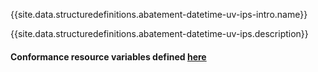 {{site.data.structuredefinitions.abatement-datetime-uv-ips-intro.name}}

{{site.data.structuredefinitions.abatement-datetime-uv-ips.description}}

#### Conformance resource variables defined [here](http://wiki.hl7.org/index.php?title=IG_Publisher_Documentation#Jekyll)
